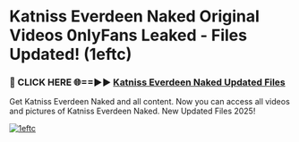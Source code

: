 # Katniss Everdeen Naked Original Videos 0nlyFans Leaked - Files Updated! (1eftc)

<h3>🔴 CLICK HERE 🌐==►► <a href="https://tinyurl.com/yckcrads" rel="nofollow">Katniss Everdeen Naked Updated Files</a></h3>

Get Katniss Everdeen Naked and all content. Now you can access all videos and pictures of Katniss Everdeen Naked. New Updated Files 2025!

[![1eftc](https://i.imgur.com/hpKpOFt.gif)](https://tinyurl.com/yckcrads)

